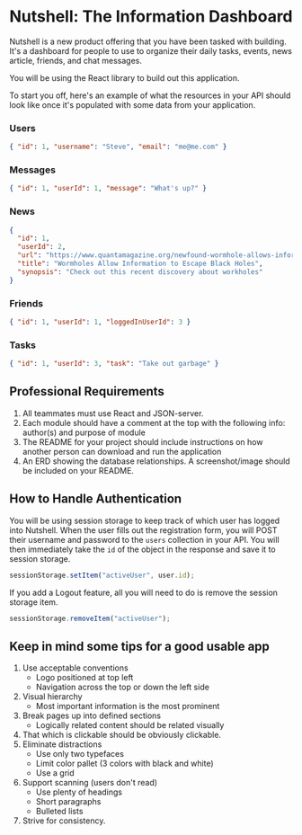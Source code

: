 # Nutshell: The Information Dashboard

Nutshell is a new product offering that you have been tasked with building. It's a dashboard for people to use to organize their daily tasks, events, news article, friends, and chat messages.

You will be using the React library to build out this application.

To start you off, here's an example of what the resources in your API should look like once it's populated with some data from your application.

### Users

```json
{ "id": 1, "username": "Steve", "email": "me@me.com" }
```

### Messages

```json
{ "id": 1, "userId": 1, "message": "What's up?" }
```

### News

```json
{
  "id": 1,
  "userId": 2,
  "url": "https://www.quantamagazine.org/newfound-wormhole-allows-information-to-escape-black-holes-20171023/",
  "title": "Wormholes Allow Information to Escape Black Holes",
  "synopsis": "Check out this recent discovery about workholes"
}
```

### Friends

```json
{ "id": 1, "userId": 1, "loggedInUserId": 3 }
```

### Tasks

```json
{ "id": 1, "userId": 3, "task": "Take out garbage" }
```

## Professional Requirements

1. All teammates must use React and JSON-server.
1. Each module should have a comment at the top with the following info: author(s) and purpose of module
1. The README for your project should include instructions on how another person can download and run the application
1. An ERD showing the database relationships. A screenshot/image should be included on your README.

## How to Handle Authentication

You will be using session storage to keep track of which user has logged into Nutshell. When the user fills out the registration form, you will POST their username and password to the `users` collection in your API. You will then immediately take the `id` of the object in the response and save it to session storage.

```js
sessionStorage.setItem("activeUser", user.id);
```

If you add a Logout feature, all you will need to do is remove the session storage item.

```js
sessionStorage.removeItem("activeUser");
```

## Keep in mind some tips for a good usable app

1. Use acceptable conventions
   - Logo positioned at top left
   - Navigation across the top or down the left side
2. Visual hierarchy
   - Most important information is the most prominent
3. Break pages up into defined sections
   - Logically related content should be related visually
4. That which is clickable should be obviously clickable.
5. Eliminate distractions
   - Use only two typefaces
   - Limit color pallet (3 colors with black and white)
   - Use a grid
6. Support scanning (users don't read)
   - Use plenty of headings
   - Short paragraphs
   - Bulleted lists
7. Strive for consistency.
